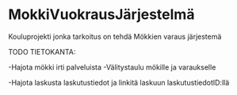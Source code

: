 # MokkiVuokrausJärjestelmä

Kouluprojekti jonka tarkoitus on tehdä Mökkien varaus järjestemä


TODO TIETOKANTA:

-Hajota mökki irti palveluista
-Välitystaulu mökille ja varaukselle

-Hajota laskusta laskutustiedot ja linkitä laskuun laskutustiedotID:llä
